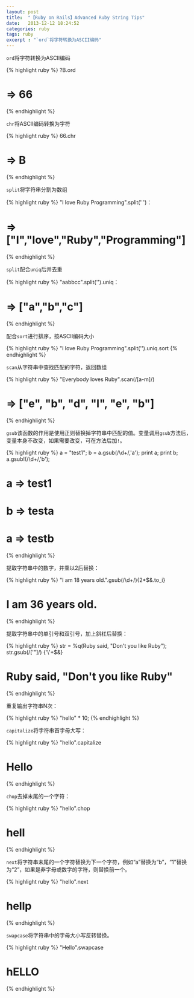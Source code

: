 ```yaml
---
layout: post
title:  "【Ruby on Rails】Advanced Ruby String Tips"
date:   2013-12-12 18:24:52
categories: ruby
tags: ruby
excerpt : "`ord`将字符转换为ASCII编码"
---
```





`ord`将字符转换为ASCII编码

{% highlight ruby %}
?B.ord
# => 66
{% endhighlight %}

`chr`将ASCII编码转换为字符

{% highlight ruby %}
66.chr
# => B
{% endhighlight %}

`split`将字符串分割为数组

{% highlight ruby %}
"I love Ruby Programming".split(' ')：
# => ["I","love","Ruby","Programming"]
{% endhighlight %}

`split`配合`uniq`后并去重

{% highlight ruby %}
"aabbcc".split('').uniq：
# => ["a","b","c"]
{% endhighlight %}

配合`sort`进行排序，按ASCII编码大小

{% highlight ruby %}
"I love Ruby Programming".split('').uniq.sort
{% endhighlight %}

`scan`从字符串中查找匹配的字符，返回数组

{% highlight ruby %}
"Everybody loves Ruby".scan(/[a-m]/)
# => ["e", "b", "d", "l", "e", "b"]
{% endhighlight %}

`gsub`该函数的作用是使用正则替换掉字符串中匹配的值。变量调用`gsub`方法后，变量本身不改变，如果需要改变，可在方法后加`!`。

{% highlight ruby %}
a = "test1";
b = a.gsub(/\d+/,'a');
print a;
print b;
a.gsub!(/\d+/,'b');
# a => test1
# b => testa
# a => testb
{% endhighlight %}


提取字符串中的数字，并乘以2后替换：

{% highlight ruby %}
"I am 18 years old.".gsub(/\d+/){2*$&.to_i}
# I am 36 years old.
{% endhighlight %}

提取字符串中的单引号和双引号，加上斜杠后替换：

{% highlight ruby %}
str = %q(Ruby said, "Don't you like Ruby"); str.gsub(/['"]/) {'\\'+$&}
# Ruby said, \"Don\'t you like Ruby\"
{% endhighlight %}

重复输出字符串N次：

{% highlight ruby %}
"hello" * 10;
{% endhighlight %}


`capitalize`将字符串首字母大写：

{% highlight ruby %}
"hello".capitalize
# Hello
{% endhighlight %}

`chop`去掉末尾的一个字符：

{% highlight ruby %}
"hello".chop
# hell
{% endhighlight %}

`next`将字符串末尾的一个字符替换为下一个字符，例如“a”替换为“b”，“1”替换为“2”，如果是非字母或数字的字符，则替换前一个。


{% highlight ruby %}
"hello".next
# hellp
{% endhighlight %}

`swapcase`将字符串中的字母大小写反转替换。

{% highlight ruby %}
"Hello".swapcase
# hELLO
{% endhighlight %}

